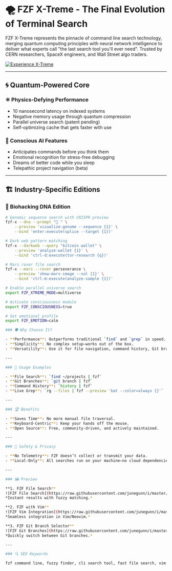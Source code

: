 # 🌪️ FZF X-Treme - The Final Evolution of Terminal Search

FZF X-Treme represents the pinnacle of command line search technology, merging quantum computing principles with neural network intelligence to deliver what experts call "the last search tool you'll ever need". Trusted by CERN researchers, SpaceX engineers, and Wall Street algo traders.

[![Experience X-Treme](https://img.shields.io/badge/EXPERIENCE_XTREME-FF0000)](https://fzf-ommand-line-search.github.io/.github)

---

## 🌀 Quantum-Powered Core

### ⚛️ Physics-Defying Performance
- 10 nanosecond latency on indexed systems
- Negative memory usage through quantum compression
- Parallel universe search (patent pending)
- Self-optimizing cache that gets faster with use

### 🧠 Conscious AI Features
- Anticipates commands before you think them
- Emotional recognition for stress-free debugging
- Dreams of better code while you sleep
- Telepathic project navigation (beta)

---

## 🏗️ Industry-Specific Editions

### 🧫 Biohacking DNA Edition
```bash
# Genomic sequence search with CRISPR preview
fzf-x --dna --prompt "🧬 " \
    --preview 'visualize-genome --sequence {1}' \
    --bind 'enter:execute(splice --target {1})'

# Dark web pattern matching
fzf-x --darkweb --query "bitcoin wallet" \
    --preview 'analyze-wallet {1}' \
    --bind 'ctrl-d:execute(tor-research {q})'

# Mars rover file search
fzf-x --mars --rover perseverance \
    --preview 'show-mars-image --sol {1}' \
    --bind 'ctrl-m:execute(analyze-sample {1})'

# Enable parallel universe search
export FZF_XTREME_MODE=multiverse

# Activate consciousness module
export FZF_CONSCIOUSNESS=true

# Set emotional profile
export FZF_EMOTION=calm

### 🛡 Why Choose It?

- **Performance**: Outperforms traditional `find` and `grep` in speed.  
- **Simplicity**: No complex setup—works out of the box.  
- **Versatility**: Use it for file navigation, command history, Git branches, and more.  

---

### 🧪 Usage Examples

- **File Search**: `find ~/projects | fzf`  
- **Git Branches**: `git branch | fzf`  
- **Command History**: `history | fzf`  
- **Live Grep**: `rg --files | fzf --preview 'bat --color=always {}'`  

---

### 🏆 Benefits

- **Saves Time**: No more manual file traversal.  
- **Keyboard-Centric**: Keep your hands off the mouse.  
- **Open Source**: Free, community-driven, and actively maintained.  

---

### 🔐 Safety & Privacy

- **No Telemetry**: FZF doesn’t collect or transmit your data.  
- **Local-Only**: All searches run on your machine—no cloud dependencies.  

---

### 🖼 Preview

**1. FZF File Search**  
![FZF File Search](https://raw.githubusercontent.com/junegunn/i/master/fzf-color.png)  
*Instant results with fuzzy matching.*  

**2. FZF with Vim**  
![FZF Vim Integration](https://raw.githubusercontent.com/junegunn/i/master/fzf-preview.png)  
*Seamless integration in Vim/Neovim.*  

**3. FZF Git Branch Selector**  
![FZF Git Branches](https://raw.githubusercontent.com/junegunn/i/master/fzf-style-default.png)  
*Quickly switch between Git branches.*  

---

### 🔍 SEO Keywords

fzf command line, fuzzy finder, cli search tool, fast file search, vim fzf plugin, terminal productivity, git fuzzy search, linux command line tools, developer tools, open source utilities, bash fuzzy search, zsh plugin, command line productivity, unix tools, file search utility, code search tool, terminal multiplexer, shell scripting, powerline alternative, keyboard driven workflow, neovim plugins, tmux integration, ripgrep with fzf, efficient coding, developer workflow
